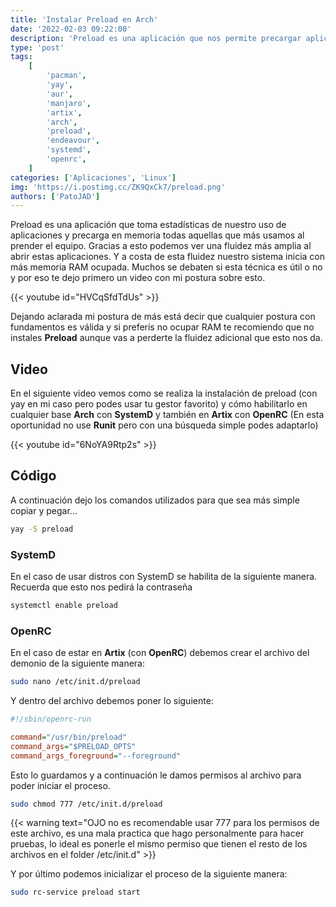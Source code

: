 ```yaml
---
title: 'Instalar Preload en Arch'
date: '2022-02-03 09:22:00'
description: 'Preload es una aplicación que nos permite precargar aplicaciones en la memoria RAM para aumentar la fluidez del sistema operativo aumentando a su vez el consumo de RAM durante el inicio.'
type: 'post'
tags:
    [
        'pacman',
        'yay',
        'aur',
        'manjaro',
        'artix',
        'arch',
        'preload',
        'endeavour',
        'systemd',
        'openrc',
    ]
categories: ['Aplicaciones', 'Linux']
img: 'https://i.postimg.cc/ZK9QxCk7/preload.png'
authors: ['PatoJAD']
---
```


Preload es una aplicación que toma estadísticas de nuestro uso de aplicaciones y precarga en memoria todas aquellas que más usamos al prender el equipo. Gracias a esto podemos ver una fluidez más amplia al abrir estas aplicaciones. Y a costa de esta fluidez nuestro sistema inicia con más memoria RAM ocupada. Muchos se debaten si esta técnica es útil o no y por eso te dejo primero un video con mi postura sobre esto.

{{< youtube id="HVCqSfdTdUs" >}}

Dejando aclarada mi postura de más está decir que cualquier postura con fundamentos es válida y si preferís no ocupar RAM te recomiendo que no instales **Preload** aunque vas a perderte la fluidez adicional que esto nos da.

## Video

En el siguiente video vemos como se realiza la instalación de preload (con yay en mi caso pero podes usar tu gestor favorito) y cómo habilitarlo en cualquier base **Arch** con **SystemD** y también en **Artix** con **OpenRC** (En esta oportunidad no use **Runit** pero con una búsqueda simple podes adaptarlo)

{{< youtube id="6NoYA9Rtp2s" >}}

## Código

A continuación dejo los comandos utilizados para que sea más simple copiar y pegar…

```bash
yay -S preload
```

### SystemD

En el caso de usar distros con SystemD se habilita de la siguiente manera. Recuerda que esto nos pedirá la contraseña

```bash
systemctl enable preload
```

### OpenRC

En el caso de estar en **Artix** (con **OpenRC**) debemos crear el archivo del demonio de la siguiente manera:

```bash
sudo nano /etc/init.d/preload
```

Y dentro del archivo debemos poner lo siguiente:

```cfg
#!/sbin/openrc-run

command="/usr/bin/preload"
command_args="$PRELOAD_OPTS"
command_args_foreground="--foreground"
```

Esto lo guardamos y a continuación le damos permisos al archivo para poder iniciar el proceso.

```bash
sudo chmod 777 /etc/init.d/preload
```

{{< warning text="OJO no es recomendable usar 777 para los permisos de este archivo, es una mala practica que hago personalmente para hacer pruebas, lo ideal es ponerle el mismo permiso que tienen el resto de los archivos en el folder /etc/init.d" >}}

Y por último podemos inicializar el proceso de la siguiente manera:

```bash
sudo rc-service preload start
```
